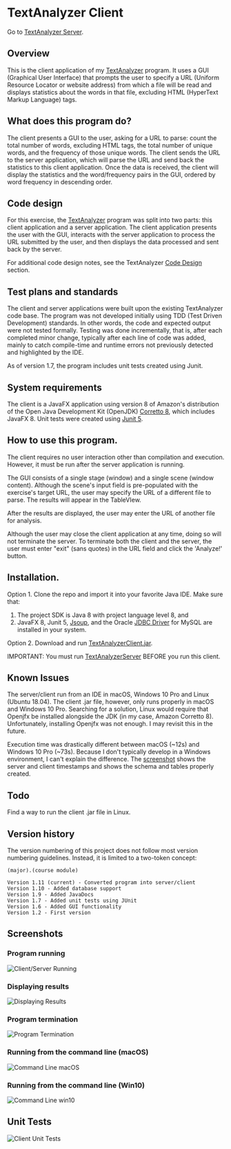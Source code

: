 # TextAnalyzer Client
Go to [TextAnalyzer Server](https://github.com/qstainless/TextAnalyzerServer).

## Overview
This is the client application of my [TextAnalyzer](https://github.com/qstainless/TextAnalyzer) program. It uses a GUI (Graphical User Interface) that prompts the user to specify a URL (Uniform Resource Locator or website address) from which a file will be read and displays statistics about the words in that file, excluding HTML (HyperText Markup Language) tags.

## What does this program do?
The client presents a GUI to the user, asking for a URL to parse: count the total number of words, excluding HTML tags, the total number of unique words, and the frequency of those unique words. The client sends the URL to the server application, which will parse the URL and send back the statistics to this client application. Once the data is received, the client will display the statistics and the word/frequency pairs in the GUI, ordered by word frequency in descending order. 

## Code design
For this exercise, the [TextAnalyzer](https://github.com/qstainless/TextAnalyzer) program was split into two parts: this client application and a server application. The client application presents the user with the GUI, interacts with the server application to process the URL submitted by the user, and then displays the data processed and sent back by the server.

For additional code design notes, see the TextAnalyzer [Code Design](https://github.com/qstainless/TextAnalyzer#code-design) section.

## Test plans and standards
The client and server applications were built upon the existing TextAnalyzer code base. The program was not developed initially using TDD (Test Driven Development) standards. In other words, the code and expected output were not tested formally. Testing was done incrementally, that is, after each completed minor change, typically after each line of code was added, mainly to catch compile-time and runtime errors not previously detected and highlighted by the IDE.

As of version 1.7, the program includes unit tests created using Junit.

## System requirements
The client is a JavaFX application using version 8 of Amazon's distribution of the Open Java Development Kit (OpenJDK) [Corretto 8](https://aws.amazon.com/corretto/), which includes JavaFX 8. Unit tests were created using [Junit 5](https://github.com/junit-team/junit5/).

## How to use this program.
The client requires no user interaction other than compilation and execution. However, it must be run after the server application is running. 

The GUI consists of a single stage (window) and a single scene (window content). Although the scene's input field is pre-populated with the exercise's target URL, the user may specify the URL of a different file to parse. The results will appear in the TableVIew.

After the results are displayed, the user may enter the URL of another file for analysis.

Although the user may close the client application at any time, doing so will not terminate the server. To terminate both the client and the server, the user must enter "exit" (sans quotes) in the URL field and click the 'Analyze!' button.

## Installation.
Option 1. Clone the repo and import it into your favorite Java IDE. Make sure that:
 1. The project SDK is Java 8 with project language level 8, and
 2. JavaFX 8, Junit 5, [Jsoup](https://jsoup.org), and the Oracle [JDBC Driver](https://dev.mysql.com/downloads/connector/j/) for MySQL are installed in your system.

Option 2. Download and run [TextAnalyzerClient.jar](https://github.com/qstainless/TextAnalyzerClient/tree/master/out/artifacts/TextAnalyzerClient). 

IMPORTANT: You must run [TextAnalyzerServer](https://github.com/qstainless/TextAnalyzerServer) BEFORE you run this client.

## Known Issues
The server/client run from an IDE in macOS, Windows 10 Pro and Linux (Ubuntu 18.04). The client .jar file, however, only runs properly in macOS and Windows 10 Pro. Searching for a solution, Linux would require that Openjfx be installed alongside the JDK (in my case, Amazon Corretto 8). Unfortunately, installing Openjfx was not enough. I may revisit this in the future. 

Execution time was drastically different between macOS (~12s) and Windows 10 Pro (~73s). Because I don't typically develop in a Windows environment, I can't explain the difference. The [screenshot](#running-from-the-command-line-win10) shows the server and client timestamps and shows the schema and tables properly created. 

## Todo
Find a way to run the client .jar file in Linux.

## Version history
The version numbering of this project does not follow most version numbering guidelines. Instead, it is limited to a two-token concept:

```(major).(course module)``` 

```
Version 1.11 (current) - Converted program into server/client
Version 1.10 - Added database support
Version 1.9 - Added JavaDocs
Version 1.7 - Added unit tests using JUnit
Version 1.6 - Added GUI functionality
Version 1.2 - First version
```

## Screenshots
### Program running
![Client/Server Running](Screenshots/TextAnalyzer-Screenshot-Server-Client-Results-Running.png)
### Displaying results
![Displaying Results](Screenshots/TextAnalyzer-Screenshot-Server-Client-Results.png)
### Program termination
![Program Termination](Screenshots/TextAnalyzer-Screenshot-Server-Client-Program-Exit.png)
### Running from the command line (macOS)
![Command Line macOS](Screenshots/TextAnalyzer-Screenshot-Command-Line.png)
### Running from the command line (Win10)
![Command Line win10](Screenshots/TextAnalyzer-Screenshot-Server-Client-Win10.png)

## Unit Tests
![Client Unit Tests](Screenshots/TextAnalyzer-Screenshot-Client-Unit-Tests.png)
